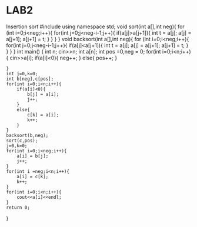 # LAB2
Insertion sort
#include <iostream>
using namespace std;
void sort(int a[],int neg){
    for (int i=0;i<neg;i++){
        for(int j=0;j<neg-i-1;j++){
            if(a[j]>a[j+1]){
                int t = a[j];
                a[j] = a[j+1];
                a[j+1]  = t;
            }
        }
    }
}
void backsort(int a[],int neg){
    for (int i=0;i<neg;i++){
        for(int j=0;j<neg-i-1;j++){
            if(a[j]<a[j+1]){
                int t = a[j];
                a[j] = a[j+1];
                a[j+1]  = t;
            }
        }
    }
}
int main()
{
    int n;
    cin>>n;
    int a[n];
    int pos =0,neg = 0;
    for(int i=0;i<n;i++){
        cin>>a[i];
        if(a[i]<0){
            neg++;
        }
        else{
            pos++;
        }
        
    }
    int j=0,k=0;
    int b[neg],c[pos];
    for(int i=0;i<n;i++){
        if(a[i]<0){
            b[j] = a[i];
            j++;
        }
        else{
            c[k] = a[i];
            k++;
        }
    }
    backsort(b,neg);
    sort(c,pos);
    j=0,k=0;
    for(int i=0;i<neg;i++){
        a[i] = b[j];
        j++;
    }
    for(int i =neg;i<n;i++){
        a[i] = c[k];
        k++;
    }
    for(int i=0;i<n;i++){
        cout<<a[i]<<endl;
    }
    return 0;
}
